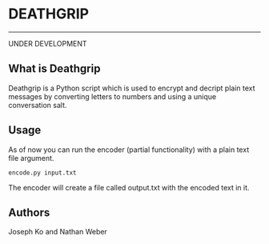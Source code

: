DEATHGRIP
=========================
-------------------------

UNDER DEVELOPMENT

What is Deathgrip
-------------------------

Deathgrip is a Python script which is used to encrypt and decript plain text messages by converting letters to numbers and using a unique conversation salt.

Usage
-------------------------

As of now you can run the encoder (partial functionality) with a plain text file argument.

    encode.py input.txt
    
The encoder will create a file called output.txt with the encoded text in it.

Authors
------------------------

Joseph Ko and Nathan Weber
